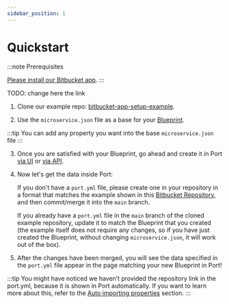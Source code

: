 ```yaml
---
sidebar_position: 1
---
```


# Quickstart

:::note Prerequisites

[Please install our Bitbucket app](../../../exporters/bitbucket-exporter/installation.md).
:::

TODO: change here the link

1. Clone our example repo: [bitbucket-app-setup-example](https://bitbucket.com/port-labs/bitbucket-app-setup-example).

2. Use the `microservice.json` file as a base for your [Blueprint](../../../software-catalog/blueprint/blueprint.md).

:::tip
You can add any property you want into the base `microservice.json` file
:::

3. Once you are satisfied with your Blueprint, go ahead and create it in Port [via UI](../../../software-catalog/blueprint/tutorial.md#from-the-ui) or [via API](../../../software-catalog/blueprint/tutorial.md#from-the-api).

4. Now let's get the data inside Port:

   If you don't have a `port.yml` file, please create one in your repository in a format that matches the example shown in this [Bitbucket Repository](https://bitbucket.org/port-labs/bitbucket-app-setup-example/src/master/port.yml), and then commit/merge it into the `main` branch.

   If you already have a `port.yml` file in the `main` branch of the cloned example repository, update it to match the Blueprint that you created (the example itself does not require any changes, so if you have just created the Blueprint, without changing `microservice.json`, it will work out of the box).

5. After the changes have been merged, you will see the data specified in the `port.yml` file appear in the page matching your new Blueprint in Port!

:::tip
You might have noticed we haven’t provided the repository link in the port.yml, because it is shown in Port automatically. If you want to learn more about this, refer to the [Auto importing properties](./auto-importing-properties) section.
:::

